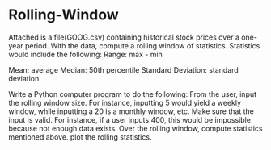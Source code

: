 # Rolling-Window

Attached is a file(GOOG.csv) containing historical stock prices over a one-year period. With the data, compute a rolling window of statistics. Statistics would include the following:
  Range: max - min</p>
  Mean: average</n>
  Median: 50th percentile</n>
  Standard Deviation: standard deviation
  
Write a Python computer program to do the following:
  From the user, input the rolling window size. For instance, inputting 5 would yield a weekly window, while inputting a 20 is a monthly window, etc. Make sure that the input is           valid. For instance, if a user inputs 400, this would be impossible because not enough data exists.
  Over the rolling window, compute statistics mentioned above.
  plot the rolling statistics.

